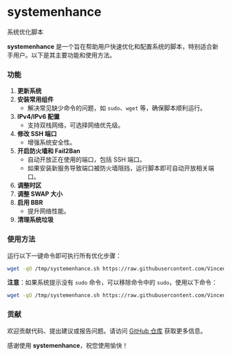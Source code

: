 # systemenhance
系统优化脚本

**systemenhance** 是一个旨在帮助用户快速优化和配置系统的脚本，特别适合新手用户。以下是其主要功能和使用方法。

### 功能

1. **更新系统**
2. **安装常用组件**
   - 解决常见缺少命令的问题，如 `sudo`、`wget` 等，确保脚本顺利运行。
3. **IPv4/IPv6 配置**
   - 支持双栈网络，可选择网络优先级。
4. **修改 SSH 端口**
   - 增强系统安全性。
5. **开启防火墙和 Fail2Ban**
   - 自动开放正在使用的端口，包括 SSH 端口。
   - 如果安装新服务导致端口被防火墙阻挡，运行脚本即可自动开放相关端口。
6. **调整时区**
7. **调整 SWAP 大小**
8. **启用 BBR**
   - 提升网络性能。
9. **清理系统垃圾**

### 使用方法

运行以下一键命令即可执行所有优化步骤：

```bash
wget -qO /tmp/systemenhance.sh https://raw.githubusercontent.com/Vincentkeio/systemenhance/refs/heads/main/systemenhance.sh && sudo chmod +x /tmp/systemenhance.sh && sudo bash /tmp/systemenhance.sh
```

**注意**：如果系统提示没有 `sudo` 命令，可以移除命令中的 `sudo`，使用以下命令：

```bash
wget -qO /tmp/systemenhance.sh https://raw.githubusercontent.com/Vincentkeio/systemenhance/refs/heads/main/systemenhance.sh && chmod +x /tmp/systemenhance.sh && bash /tmp/systemenhance.sh
```

### 贡献

欢迎贡献代码、提出建议或报告问题。请访问 [GitHub 仓库](https://github.com/Vincentkeio/systemenhance) 获取更多信息。

感谢使用 **systemenhance**，祝您使用愉快！
